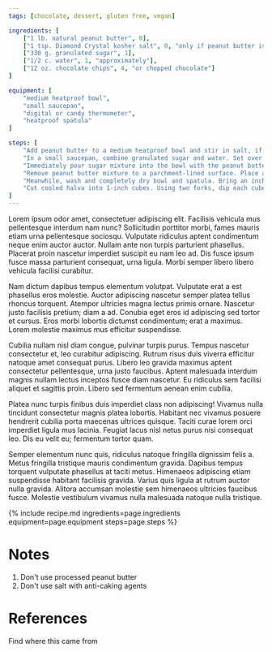 ```yaml
---
tags: [chocolate, dessert, gluten free, vegan]

ingredients: [
    ["1 lb. natural peanut butter", 0],
    ["1 tsp. Diamond Crystal kosher salt", 0, "only if peanut butter is unsalted"],
    ["330 g. granulated sugar", 1],
    ["1/2 c. water", 1, "approximately"],
    ["12 oz. chocolate chips", 4, "or chopped chocolate"]
]

equipment: [
    "medium heatproof bowl",
    "small saucepan",
    "digital or candy thermometer",
    "heatproof spatula"
]

steps: [
    "Add peanut butter to a medium heatproof bowl and stir in salt, if using. Set aside.",
    "In a small saucepan, combine granulated sugar and water. Set over medium heat and bring to a boil. Cook until mixture reaches 245F.",
    "Immediately pour sugar mixture into the bowl with the peanut butter and stir to combine. Continue stirring until mixture pulls aside from the sides of the bowl.",
    "Remove peanut butter mixture to a parchment-lined surface. Place another sheet of parchment on top and gently press and roll mixture until it is one inch thick. Let cool.",
    "Meanwhile, wash and completely dry bowl and spatula. Bring an inch of water to a bare simmer in the saucepan and set bowl over it to form a double boiler. Add chocolate and melt, stirring occasionally.",
    "Cut cooled halva into 1-inch cubes. Using two forks, dip each cube into melted chocolate, then remove to parchment paper to cool. Store in fridge."
]
---
```


Lorem ipsum odor amet, consectetuer adipiscing elit. Facilisis vehicula mus pellentesque interdum nam nunc? Sollicitudin porttitor morbi, fames mauris etiam urna pellentesque sociosqu. Vulputate ridiculus aptent condimentum neque enim auctor auctor. Nullam ante non turpis parturient phasellus. Placerat proin nascetur imperdiet suscipit eu nam leo ad. Dis fusce ipsum fusce massa parturient consequat, urna ligula. Morbi semper libero libero vehicula facilisi curabitur.

Nam dictum dapibus tempus elementum volutpat. Vulputate erat a est phasellus eros molestie. Auctor adipiscing nascetur semper platea tellus rhoncus torquent. Atempor ultricies magna lectus primis ornare. Nascetur justo facilisis pretium; diam a ad. Conubia eget eros id adipiscing sed tortor et cursus. Eros morbi lobortis dictumst condimentum; erat a maximus. Lorem molestie maximus mus efficitur suspendisse.

Cubilia nullam nisl diam congue, pulvinar turpis purus. Tempus nascetur consectetur et, leo curabitur adipiscing. Rutrum risus duis viverra efficitur natoque amet consequat purus. Libero leo gravida maximus aptent consectetur pellentesque, urna justo faucibus. Aptent malesuada interdum magnis nullam lectus inceptos fusce diam nascetur. Eu ridiculus sem facilisi aliquet et sagittis proin. Libero sed fermentum aenean enim cubilia.

Platea nunc turpis finibus duis imperdiet class non adipiscing! Vivamus nulla tincidunt consectetur magnis platea lobortis. Habitant nec vivamus posuere hendrerit cubilia porta maecenas ultrices quisque. Taciti curae lorem orci imperdiet ligula mus lacinia. Feugiat lacus nisl netus purus nisi consequat leo. Dis eu velit eu; fermentum tortor quam.

Semper elementum nunc quis, ridiculus natoque fringilla dignissim felis a. Metus fringilla tristique mauris condimentum gravida. Dapibus tempus torquent vulputate phasellus at taciti metus. Himenaeos adipiscing etiam suspendisse habitant facilisis gravida. Varius quis ligula at rutrum auctor nulla gravida. Alitora accumsan molestie sem himenaeos ultricies faucibus fusce. Molestie vestibulum vivamus nulla malesuada natoque nulla tristique.

{% include recipe.md ingredients=page.ingredients equipment=page.equipment steps=page.steps %}

# Notes
1. Don't use processed peanut butter
2. Don't use salt with anti-caking agents

# References
Find where this came from
